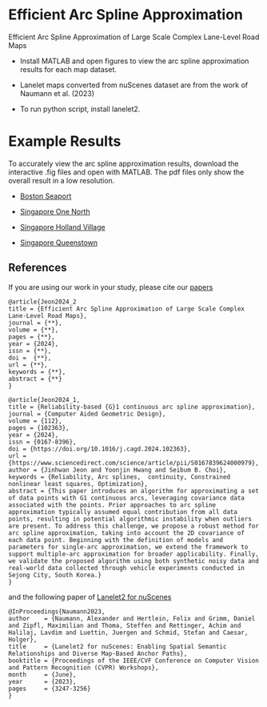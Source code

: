 # Efficient Arc Spline Approximation
Efficient Arc Spline Approximation of Large Scale Complex Lane-Level Road Maps
* Install MATLAB and open figures to view the arc spline approximation results for each map dataset.

* Lanelet maps converted from nuScenes dataset are from the work of Naumann et al. (2023)

* To run python script, install lanelet2.

# Example Results 
To accurately view the arc spline approximation results, download the interactive .fig files and open with MATLAB. The pdf files only show the overall result in a low resolution.

* [Boston Seaport](/fig_boston.pdf?raw=true)

* [Singapore One North](https://github.com/user-attachments/files/18406135/fig_onenorth.pdf)

* [Singapore Holland Village](https://github.com/user-attachments/files/18406138/fig_hollandvillage.pdf)

* [Singapore Queenstown](https://github.com/user-attachments/files/18406137/fig_queenstown.pdf)

## References
If you are using our work in your study, please cite our [papers](https://www.sciencedirect.com/science/article/pii/S0167839624000979)
```
@article{Jeon2024_2
title = {Efficient Arc Spline Approximation of Large Scale Complex Lane-Level Road Maps},
journal = {**},
volume = {**},
pages = {**},
year = {2024},
issn = {**},
doi =  {**},
url = {**},
keywords = {**},
abstract = {**}
}

@article{Jeon2024_1,
title = {Reliability-based {G}1 continuous arc spline approximation},
journal = {Computer Aided Geometric Design},
volume = {112},
pages = {102363},
year = {2024},
issn = {0167-8396},
doi = {https://doi.org/10.1016/j.cagd.2024.102363},
url = {https://www.sciencedirect.com/science/article/pii/S0167839624000979},
author = {Jinhwan Jeon and Yoonjin Hwang and Seibum B. Choi},
keywords = {Reliability, Arc splines,  continuity, Constrained nonlinear least squares, Optimization},
abstract = {This paper introduces an algorithm for approximating a set of data points with G1 continuous arcs, leveraging covariance data associated with the points. Prior approaches to arc spline approximation typically assumed equal contribution from all data points, resulting in potential algorithmic instability when outliers are present. To address this challenge, we propose a robust method for arc spline approximation, taking into account the 2D covariance of each data point. Beginning with the definition of models and parameters for single-arc approximation, we extend the framework to support multiple-arc approximation for broader applicability. Finally, we validate the proposed algorithm using both synthetic noisy data and real-world data collected through vehicle experiments conducted in Sejong City, South Korea.}
}
```

and the following paper of [Lanelet2 for nuScenes](https://openaccess.thecvf.com/content/CVPR2023W/E2EAD/html/Naumann_Lanelet2_for_nuScenes_Enabling_Spatial_Semantic_Relationships_and_Diverse_Map-Based_CVPRW_2023_paper.html)

```
@InProceedings{Naumann2023,
author    = {Naumann, Alexander and Hertlein, Felix and Grimm, Daniel and Zipfl, Maximilian and Thoma, Steffen and Rettinger, Achim and Halilaj, Lavdim and Luettin, Juergen and Schmid, Stefan and Caesar, Holger},
title     = {Lanelet2 for nuScenes: Enabling Spatial Semantic Relationships and Diverse Map-Based Anchor Paths},
booktitle = {Proceedings of the IEEE/CVF Conference on Computer Vision and Pattern Recognition (CVPR) Workshops},
month     = {June},
year      = {2023},
pages     = {3247-3256}
}
```
